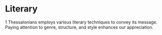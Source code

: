 # Literary

1 Thessalonians employs various literary techniques to convey its message. Paying attention to genre, structure, and style enhances our appreciation.

